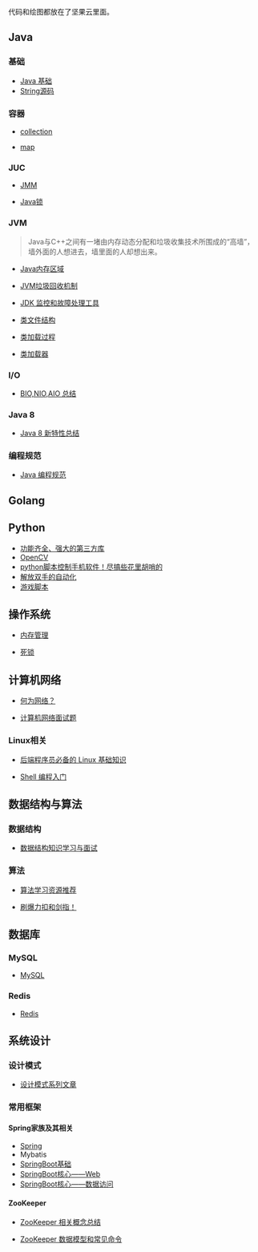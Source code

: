 代码和绘图都放在了坚果云里面。

## Java

### 基础

- [Java 基础](java/base/Java基础.md)
- [String源码](java/base/String源码.md)

### 容器

- [collection](java/collection.md)

- [map](java/map.md)

### JUC

- [JMM](java/juc/JMM.md)

- [Java锁](java/juc/Java锁.md)

### JVM

>Java与C++之间有一堵由内存动态分配和垃圾收集技术所围成的“高墙”，墙外面的人想进去，墙里面的人却想出来。

- [Java内存区域](java/jvm/Java内存区域.md)

- [JVM垃圾回收机制](java/jvm/JVM垃圾回收机制.md)

- [JDK 监控和故障处理工具](java/jvm/JDK监控和故障处理工具总结.md)

- [类文件结构](java/jvm/类文件结构.md)

- [类加载过程](java/jvm/类加载过程.md)

- [类加载器](java/jvm/类加载器.md)

### I/O

- [BIO,NIO,AIO 总结 ](java/BIO-NIO-AIO.md)

### Java 8 

- [Java 8 新特性总结](java/What's%20New%20in%20JDK8/Java8Tutorial.md)

### 编程规范

- [Java 编程规范](java/Java编程规范.md)

## Golang



## Python

- [功能齐全、强大的第三方库](python/第三方库.md)
- [OpenCV](python/OpenCV.md)
- [python脚本控制手机软件！尽搞些花里胡哨的](python/python脚本控制手机软件.md)
- [解放双手的自动化](python/自动化.md)
- [游戏脚本](python/游戏脚本.md)

## 操作系统

- [内存管理](operating-system/内存管理.md)

- [死锁](operating-system/死锁.md)

## 计算机网络

- [何为网络？](network/何为网络.md)

- [计算机网络面试题]()

### Linux相关

- [后端程序员必备的 Linux 基础知识](operating-system/后端程序员必备的Linux基础知识.md)  

- [Shell 编程入门](operating-system/Shell.md) 

## 数据结构与算法

### 数据结构

- [数据结构知识学习与面试](dataStructures-algorithms/数据结构.md)

### 算法

- [算法学习资源推荐](dataStructures-algorithms/算法学习资源推荐.md)

- [刷爆力扣和剑指！](dataStructures-algorithms/刷爆力扣和剑指！.md)

## 数据库

### MySQL

- [MySQL](database/MySQL.md)

### Redis

- [Redis ](database/Redis/Redis.md)

## 系统设计

### 设计模式

- [设计模式系列文章](system-design/设计模式.md)

### 常用框架

#### Spring家族及其相关

- [Spring](system-design/framework/spring/Spring.md)
- Mybatis
- [SpringBoot基础](system-design/framework/spring/SpringBoot基础.md)
- [SpringBoot核心——Web](system-design/framework/spring/SpringBoot核心——Web.md)
- [SpringBoot核心——数据访问](system-design/framework/spring/SpringBoot核心——数据访问.md)

#### ZooKeeper

- [ZooKeeper 相关概念总结](system-design/framework/ZooKeeper.md)

- [ZooKeeper 数据模型和常见命令](system-design/framework/ZooKeeper数据模型和常见命令.md)



